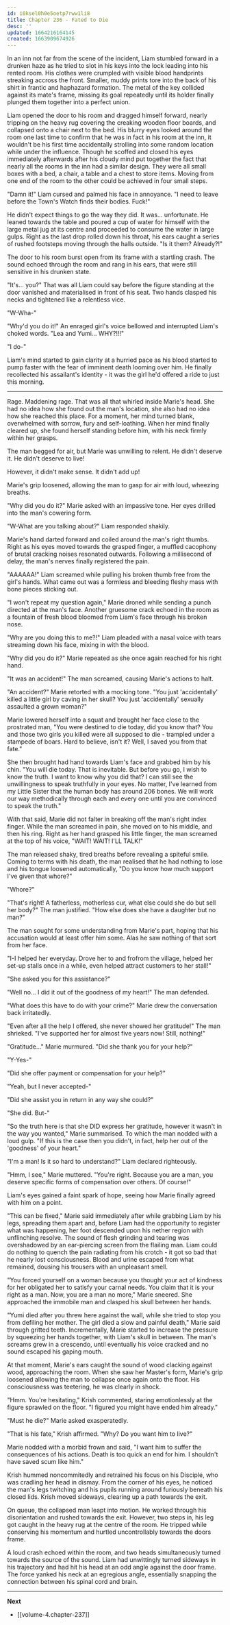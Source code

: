 ```yaml
---
id: i0ksel0h0e5oetp7rww1li8
title: Chapter 236 - Fated to Die
desc: ''
updated: 1664216164145
created: 1663909674926
---
```


In an inn not far from the scene of the incident, Liam stumbled forward in a drunken haze as he tried to slot in his keys into the lock leading into his rented room. His clothes were crumpled with visible blood handprints streaking accross the front. Smaller, muddy prints tore into the back of his shirt in frantic and haphazard formation. The metal of the key collided against its mate's frame, missing its goal repeatedly until its holder finally plunged them together into a perfect union.

Liam opened the door to his room and dragged himself forward, nearly tripping on the heavy rug covering the creaking wooden floor boards, and collapsed onto a chair next to the bed. His blurry eyes looked around the room one last time to confirm that he was in fact in his room at the inn, it wouldn't be his first time accidentally strolling into some random location while under the influence. Though he scoffed and closed his eyes immediately afterwards after his cloudy mind put together the fact that nearly all the rooms in the inn had a similar design. They were all small boxes with a bed, a chair, a table and a chest to store items. Moving from one end of the room to the other could be achieved in four small steps.

"Damn it!" Liam cursed and palmed his face in annoyance. "I need to leave before the Town's Watch finds their bodies. Fuck!"

He didn't expect things to go the way they did. It was... unfortunate. He leaned towards the table and poured a cup of water for himself with the large metal jug at its centre and proceeded to consume the water in large gulps. Right as the last drop rolled down his throat, his ears caught a series of rushed footsteps moving through the halls outside. "Is it them? Already?!"

The door to his room burst open from its frame with a startling crash. The sound echoed through the room and rang in his ears, that were still sensitive in his drunken state.

"It's... you?" That was all Liam could say before the figure standing at the door vanished and materialised in front of his seat. Two hands clasped his necks and tightened like a relentless vice.

"W-Wha-"

"Why'd you do it!" An enraged girl's voice bellowed and interrupted Liam's choked words. "Lea and Yumi... WHY?!!!"

"I do-"

Liam's mind started to gain clarity at a hurried pace as his blood started to pump faster with the fear of imminent death looming over him. He finally recollected his assailant's identity - it was the girl he'd offered a ride to just this morning.

____

Rage. Maddening rage. That was all that whirled inside Marie's head. She had no idea how she found out the man's location, she also had no idea how she reached this place. For a moment, her mind turned blank, overwhelmed with sorrow, fury and self-loathing. When her mind finally cleared up, she found herself standing before him, with his neck firmly within her grasps.

The man begged for air, but Marie was unwilling to relent. He didn't deserve it. He didn't deserve to live!

However, it didn't make sense. It didn't add up!

Marie's grip loosened, allowing the man to gasp for air with loud, wheezing breaths.

"Why did you do it?" Marie asked with an impassive tone. Her eyes drilled into the man's cowering form.

"W-What are you talking about?" Liam responded shakily.

Marie's hand darted forward and coiled around the man's right thumbs. Right as his eyes moved towards the grasped finger, a muffled cacophony of brutal cracking noises resonated outwards. Following a millisecond of delay, the man's nerves finally registered the pain.

"AAAAAA!" Liam screamed while pulling his broken thumb free from the girl's hands. What came out was a formless and bleeding fleshy mass with bone pieces sticking out.

"I won't repeat my question again," Marie droned while sending a punch directed at the man's face. Another gruesome crack echoed in the room as a fountain of fresh blood bloomed from Liam's face through his broken nose.

"Why are you doing this to me?!" Liam pleaded with a nasal voice with tears streaming down his face, mixing in with the blood.

"Why did you do it?" Marie repeated as she once again reached for his right hand.

"It was an accident!" The man screamed, causing Marie's actions to halt.

"An accident?" Marie retorted with a mocking tone. "You just 'accidentally' killed a little girl by caving in her skull? You just 'accidentally' sexually assaulted a grown woman?"

Marie lowered herself into a squat and brought her face close to the prostrated man, "You were destined to die today, did you know that? You and those two girls you killed were all supposed to die - trampled under a stampede of boars. Hard to believe, isn't it? Well, I saved you from that fate."

She then brought had hand towards Liam's face and grabbed him by his chin. "You will die today. That is inevitable. But before you go, I wish to know the truth. I want to know why you did that? I can still see the unwillingness to speak truthfully in your eyes. No matter, I've learned from my Little Sister that the human body has around 206 bones. We will work our way methodically through each and every one until you are convinced to speak the truth."

With that said, Marie did not falter in breaking off the man's right index finger. While the man screamed in pain, she moved on to his middle, and then his ring. Right as her hand grasped his little finger, the man screamed at the top of his voice, "WAIT! WAIT! I'LL TALK!"

The man released shaky, tired breaths before revealing a spiteful smile. Coming to terms with his death, the man realised that he had nothing to lose and his tongue loosened automatically, "Do you know how much support I've given that whore?"

"Whore?"

"That's right! A fatherless, motherless cur, what else could she do but sell her body?" The man justified. "How else does she have a daughter but no man?"

The man sought for some understanding from Marie's part, hoping that his accusation would at least offer him some. Alas he saw nothing of that sort from her face.

"I-I helped her everyday. Drove her to and frofrom the village, helped her set-up stalls once in a while, even helped attract customers to her stall!"

"She asked you for this assistance?"

"Well no... I did it out of the goodness of my heart!" The man defended.

"What does this have to do with your crime?" Marie drew the conversation back irritatedly.

"Even after all the help I offered, she never showed her gratitude!" The man shrieked. "I've supported her for almost five years now! Still, nothing!"

"Gratitude..." Marie murmured. "Did she thank you for your help?"

"Y-Yes-"

"Did she offer payment or compensation for your help?"

"Yeah, but I never accepted-"

"Did she assist you in return in any way she could?"

"She did. But-"

"So the truth here is that she DID express her gratitude, however it wasn't in the way you wanted," Marie summarised. To which the man nodded with a loud gulp. "If this is the case then you didn't, in fact, help her out of the 'goodness' of your heart."

"I'm a man! Is it so hard to understand?" Liam declared righteously.

"Hmm, I see," Marie muttered. "You're right. Because you are a man, you deserve specific forms of compensation over others. Of course!"

Liam's eyes gained a faint spark of hope, seeing how Marie finally agreed with him on a point.

"This can be fixed," Marie said immediately after while grabbing Liam by his legs, spreading them apart and, before Liam had the opportunity to register what was happening, her foot descended upon his nether region with unflinching resolve. The sound of flesh grinding and tearing was overshadowed by an ear-piercing screen from the flailing man. Liam could do nothing to quench the pain radiating from his crotch - it got so bad that he nearly lost consciousness. Blood and urine escaped from what remained, dousing his trousers with an unpleasant smell.

"You forced yourself on a woman because you thought your act of kindness for her obligated her to satisfy your carnal needs. You claim that it is your right as a man. Now, you are a man no more," Marie sneered. She approached the immobile man and clasped his skull between her hands.

"Yumi died after you threw here against the wall, while she tried to stop you from defiling her mother. The girl died a slow and painful death," Marie said through gritted teeth. Incrementally, Marie started to increase the pressure by squeezing her hands together, with Liam's skull in between. The man's screams grew in a crescendo, until eventually his voice cracked and no sound escaped his gaping mouth. 

At that moment, Marie's ears caught the sound of wood clacking against wood, approaching the room. When she saw her Master's form, Marie's grip loosened allowing the man to collapse once again onto the floor. His consciousness was teetering, he was clearly in shock.

"Hmm. You're hesitating," Krish commented, staring emotionlessly at the figure sprawled on the floor. "I figured you might have ended him already."

"Must he die?" Marie asked exasperatedly.

"That is his fate," Krish affirmed. "Why? Do you want him to live?"

Marie nodded with a morbid frown and said, "I want him to suffer the consequences of his actions. Death is too quick an end for him. I shouldn't have saved scum like him."

Krish hummed noncommitedly and retrained his focus on his Disciple, who was cradling her head in dismay. From the corner of his eyes, he noticed the man's legs twitching and his pupils running around furiously beneath his closed lids. Krish moved sideways, clearing up a path towards the exit.

On queue, the collapsed man leapt into motion. He worked through his disorientation and rushed towards the exit. However, two steps in, his leg got caught in the heavy rug at the centre of the room. He tripped while conserving his momentum and hurtled uncontrollably towards the doors frame.

A loud crash echoed within the room, and two heads simultaneously turned towards the source of the sound. Liam had unwittingly turned sideways in his trajectory and had hit his head at an odd angle against the door frame. The force yanked his neck at an egregious angle, essentially snapping the connection between his spinal cord and brain.

____

**Next**
* [[volume-4.chapter-237]]